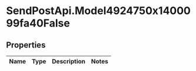 # SendPostApi.Model4924750x1400099fa40False

## Properties
Name | Type | Description | Notes
------------ | ------------- | ------------- | -------------


